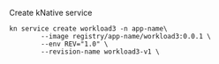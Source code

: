 Create kNative service

```
kn service create workload3 -n app-name\
        --image registry/app-name/workload3:0.0.1 \
        --env REV="1.0" \
        --revision-name workload3-v1 \
```
